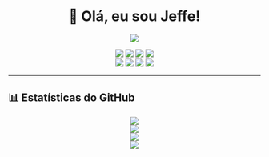 <!-- README.md -->

<h1 align="center">👋 Olá, eu sou Jeffe!</h1>

<p align="center">
  <img src="https://img.shields.io/badge/Desenvolvedor-A%2B-brightgreen?style=for-the-badge" />
</p>

<p align="center">
  <!-- Linguagens -->
  <img src="https://img.shields.io/badge/Python-3776AB?style=for-the-badge&logo=python&logoColor=white" />
  <img src="https://img.shields.io/badge/Elixir-6E4A7E?style=for-the-badge&logo=elixir&logoColor=white" />
  <img src="https://img.shields.io/badge/PHP-777BB4?style=for-the-badge&logo=php&logoColor=white" />
  <img src="https://img.shields.io/badge/Lua-2C2D72?style=for-the-badge&logo=lua&logoColor=white" />
  <br>
  <!-- Tecnologias extras -->
  <img src="https://img.shields.io/badge/GraphQL-E10098?style=for-the-badge&logo=graphql&logoColor=white" />
  <img src="https://img.shields.io/badge/Swagger-85EA2D?style=for-the-badge&logo=swagger&logoColor=black" />
  <img src="https://img.shields.io/badge/PostgreSQL-4169E1?style=for-the-badge&logo=postgresql&logoColor=white" />
  <img src="https://img.shields.io/badge/Redis-DC382D?style=for-the-badge&logo=redis&logoColor=white" />
</p>

---

## 📊 Estatísticas do GitHub

<p align="center">
  <!-- Stats gerais -->
  <img src="https://github-readme-stats.vercel.app/api?username=jeffe&show_icons=true&theme=radical" />
  <br />
  <!-- Streak -->
  <img src="https://github-readme-streak-stats.herokuapp.com/?user=jeffe&theme=radical" />
  <br />
  <!-- Linguagens mais usadas -->
  <img src="https://github-readme-stats.vercel.app/api/top-langs/?username=jeffe&layout=compact&theme=radical" />
  <br />
  <!-- Contribuições por repositório -->
  <img src="https://github-contribution-stats.vercel.app/api/?username=jeffe" />
</p>

